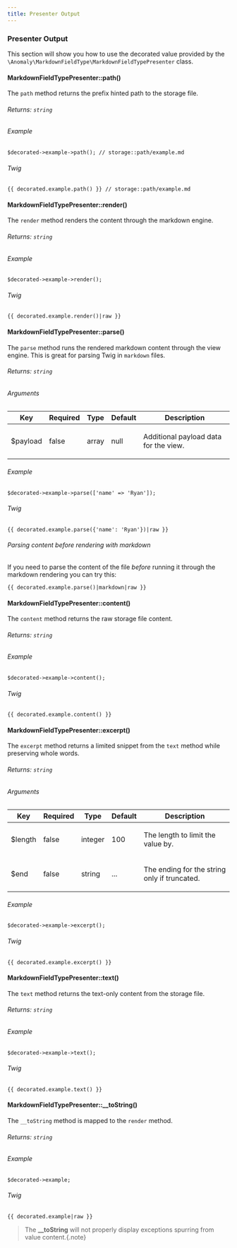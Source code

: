 ```yaml
---
title: Presenter Output
---
```


### Presenter Output

This section will show you how to use the decorated value provided by the `\Anomaly\MarkdownFieldType\MarkdownFieldTypePresenter` class.

#### MarkdownFieldTypePresenter::path()

The `path` method returns the prefix hinted path to the storage file.

###### Returns: `string`

###### Example

    $decorated->example->path(); // storage::path/example.md

###### Twig

    {{ decorated.example.path() }} // storage::path/example.md

#### MarkdownFieldTypePresenter::render()

The `render` method renders the content through the markdown engine.

###### Returns: `string`

###### Example

    $decorated->example->render();

###### Twig

    {{ decorated.example.render()|raw }}

#### MarkdownFieldTypePresenter::parse()

The `parse` method runs the rendered markdown content through the view engine. This is great for parsing Twig in `markdown` files.

###### Returns: `string`

###### Arguments

<table class="table table-bordered table-striped">

<thead>

<tr>

<th>Key</th>

<th>Required</th>

<th>Type</th>

<th>Default</th>

<th>Description</th>

</tr>

</thead>

<tbody>

<tr>

<td>

$payload

</td>

<td>

false

</td>

<td>

array

</td>

<td>

null

</td>

<td>

Additional payload data for the view.

</td>

</tr>

</tbody>

</table>

###### Example

    $decorated->example->parse(['name' => 'Ryan']);

###### Twig

    {{ decorated.example.parse({'name': 'Ryan'})|raw }}

###### Parsing content before rendering with markdown

If you need to parse the content of the file _before_ running it through the markdown rendering you can try this:

    {{ decorated.example.parse()|markdown|raw }}

#### MarkdownFieldTypePresenter::content()

The `content` method returns the raw storage file content.

###### Returns: `string`

###### Example

    $decorated->example->content();

###### Twig

    {{ decorated.example.content() }}

#### MarkdownFieldTypePresenter::excerpt()

The `excerpt` method returns a limited snippet from the `text` method while preserving whole words.

###### Returns: `string`

###### Arguments

<table class="table table-bordered table-striped">

<thead>

<tr>

<th>Key</th>

<th>Required</th>

<th>Type</th>

<th>Default</th>

<th>Description</th>

</tr>

</thead>

<tbody>

<tr>

<td>

$length

</td>

<td>

false

</td>

<td>

integer

</td>

<td>

100

</td>

<td>

The length to limit the value by.

</td>

</tr>

<tr>

<td>

$end

</td>

<td>

false

</td>

<td>

string

</td>

<td>

...

</td>

<td>

The ending for the string only if truncated.

</td>

</tr>

</tbody>

</table>

###### Example

    $decorated->example->excerpt();

###### Twig

    {{ decorated.example.excerpt() }}

#### MarkdownFieldTypePresenter::text()

The `text` method returns the text-only content from the storage file.

###### Returns: `string`

###### Example

    $decorated->example->text();

###### Twig

    {{ decorated.example.text() }}

#### MarkdownFieldTypePresenter::__toString()

The `__toString` method is mapped to the `render` method.

###### Returns: `string`

###### Example

    $decorated->example;

###### Twig

    {{ decorated.example|raw }}

> The **__toString** will not properly display exceptions spurring from value content.{.note}
